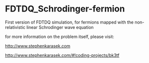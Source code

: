 # FDTDQ_Schrodinger-fermion
First version of FDTDQ simulation, for fermions mapped with the non-relativistic linear Schrodinger wave equation


for more information on the problem itself, please visit:

http://www.stephenkarasek.com

http://www.stephenkarasek.com/#!coding-projects/bk3tf
